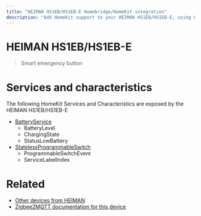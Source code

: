 ```yaml
---
title: "HEIMAN HS1EB/HS1EB-E Homebridge/HomeKit integration"
description: "Add HomeKit support to your HEIMAN HS1EB/HS1EB-E, using Homebridge, Zigbee2MQTT and homebridge-z2m."
---
```

<!---
This file has been GENERATED using src/docgen/docgen.ts
DO NOT EDIT THIS FILE MANUALLY!
-->
# HEIMAN HS1EB/HS1EB-E
> Smart emergency button


# Services and characteristics
The following HomeKit Services and Characteristics are exposed by
the HEIMAN HS1EB/HS1EB-E

* [BatteryService](../../battery.md)
  * BatteryLevel
  * ChargingState
  * StatusLowBattery
* [StatelessProgrammableSwitch](../../action.md)
  * ProgrammableSwitchEvent
  * ServiceLabelIndex


# Related
* [Other devices from HEIMAN](../index.md#heiman)
* [Zigbee2MQTT documentation for this device](https://www.zigbee2mqtt.io/devices/HS1EB_HS1EB-E.html)